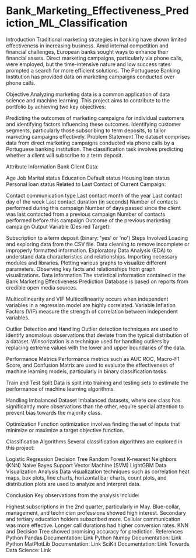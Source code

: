 # Bank_Marketing_Effectiveness_Prediction_ML_Classification

Introduction
Traditional marketing strategies in banking have shown limited effectiveness in increasing business. Amid internal competition and financial challenges, European banks sought ways to enhance their financial assets. Direct marketing campaigns, particularly via phone calls, were employed, but the time-intensive nature and low success rates prompted a search for more efficient solutions. The Portuguese Banking Institution has provided data on marketing campaigns conducted over phone calls.

Objective
Analyzing marketing data is a common application of data science and machine learning. This project aims to contribute to the portfolio by achieving two key objectives:

Predicting the outcomes of marketing campaigns for individual customers and identifying factors influencing these outcomes.
Identifying customer segments, particularly those subscribing to term deposits, to tailor marketing campaigns effectively.
Problem Statement
The dataset comprises data from direct marketing campaigns conducted via phone calls by a Portuguese banking institution. The classification task involves predicting whether a client will subscribe to a term deposit.

Attribute Information
Bank Client Data:

Age
Job
Marital status
Education
Default status
Housing loan status
Personal loan status
Related to Last Contact of Current Campaign:

Contact communication type
Last contact month of the year
Last contact day of the week
Last contact duration (in seconds)
Number of contacts performed during this campaign
Number of days passed since the client was last contacted from a previous campaign
Number of contacts performed before this campaign
Outcome of the previous marketing campaign
Output Variable (Desired Target):

Subscription to a term deposit (binary: 'yes' or 'no')
Steps Involved
Loading and exploring data from the CSV file.
Data cleaning to remove incomplete or improperly formatted information.
Exploratory Data Analysis (EDA) to understand data characteristics and relationships.
Importing necessary modules and libraries.
Plotting various graphs to visualize different parameters.
Observing key facts and relationships from graph visualizations.
Data Information
The statistical information contained in the Bank Marketing Effectiveness Prediction Database is based on reports from credible open media sources.

Multicollinearity and VIF
Multicollinearity occurs when independent variables in a regression model are highly correlated. Variable Inflation Factors (VIF) measure the strength of correlation between independent variables.

Outlier Detection and Handling
Outlier detection techniques are used to identify anomalous observations that deviate from the typical distribution of a dataset. Winsorization is a technique used for handling outliers by replacing extreme values with the lower and upper boundaries of the data.

Performance Metrics
Performance metrics such as AUC ROC, Macro-F1 Score, and Confusion Matrix are used to evaluate the effectiveness of machine learning models, particularly in binary classification tasks.

Train and Test Split
Data is split into training and testing sets to estimate the performance of machine learning algorithms.

Handling Imbalanced Dataset
Imbalanced datasets, where one class has significantly more observations than the other, require special attention to prevent bias towards the majority class.

Optimization
Function optimization involves finding the set of inputs that minimize or maximize a target objective function.

Classification Algorithms
Several classification algorithms are explored in this project:

Logistic Regression
Decision Tree
Random Forest
K-nearest Neighbors (KNN)
Naive Bayes
Support Vector Machine (SVM)
LightGBM
Data Visualization Analysis
Data visualization techniques such as correlation heat maps, box plots, line charts, horizontal bar charts, count plots, and distribution plots are used to analyze and interpret data.

Conclusion
Key observations from the analysis include:

Highest subscriptions in the 2nd quarter, particularly in May.
Blue-collar, management, and technician professions showed high interest.
Secondary and tertiary education holders subscribed more.
Cellular communication was more effective.
Longer call durations had higher conversion rates.
KNN and Decision Tree showed promising accuracy for prediction.
References
Python Pandas Documentation: Link
Python Numpy Documentation: Link
Python MatPlotLib Documentation: Link
SciKit Documentation: Link
Towards Data Science: Link
